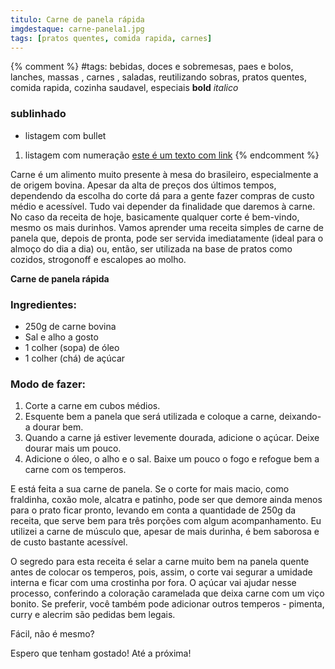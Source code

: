 ```yaml
---
titulo: Carne de panela rápida
imgdestaque: carne-panela1.jpg
tags: [pratos quentes, comida rapida, carnes]
---
```

{% comment %}
#tags: bebidas, doces e sobremesas, paes e bolos, lanches, massas , carnes , saladas, reutilizando sobras, pratos quentes, comida rapida, cozinha saudavel, especiais
**bold**
*italico*
### sublinhado
* listagem com bullet
1. listagem com numeração
[este é um texto com link](https://www.enderecodolink.com)
{% endcomment %}

Carne é um alimento muito presente à mesa do brasileiro, especialmente a de origem bovina. Apesar da alta de preços dos últimos tempos, dependendo da escolha do corte dá para a gente fazer compras de custo médio e acessível. Tudo vai depender da finalidade que daremos à carne. No caso da receita de hoje, basicamente qualquer corte é bem-vindo, mesmo os mais durinhos. Vamos aprender uma receita simples de carne de panela que, depois de pronta, pode ser servida imediatamente (ideal para o almoço do dia a dia) ou, então, ser utilizada na base de pratos como cozidos, strogonoff e escalopes ao molho. 

**Carne de panela rápida**

### Ingredientes: 

* 250g de carne bovina 
* Sal e alho a gosto
* 1 colher (sopa) de óleo
* 1 colher (chá) de açúcar

### Modo de fazer:

1. Corte a carne em cubos médios.
2. Esquente bem a panela que será utilizada e coloque a carne, deixando-a dourar bem.
3. Quando a carne já estiver levemente dourada, adicione o açúcar. Deixe dourar mais um pouco.
4. Adicione o óleo, o alho e o sal. Baixe um pouco o fogo e refogue bem a carne com os temperos. 

E está feita a sua carne de panela. Se o corte for mais macio, como fraldinha, coxão mole, alcatra e patinho, pode ser que demore ainda menos para o prato ficar pronto, levando em conta a quantidade de 250g da receita, que serve bem para três porções com algum acompanhamento. Eu utilizei a carne de músculo que, apesar de mais durinha, é bem saborosa e de custo bastante acessível. 

O segredo para esta receita é selar a carne muito bem na panela quente antes de colocar os temperos, pois, assim, o corte vai segurar a umidade interna e ficar com uma crostinha por fora. O açúcar vai ajudar nesse processo, conferindo a coloração caramelada que deixa carne com um viço bonito. Se preferir, você também pode adicionar outros temperos - pimenta, curry e alecrim são pedidas bem legais. 

Fácil, não é mesmo? 

Espero que tenham gostado! 
Até a próxima!